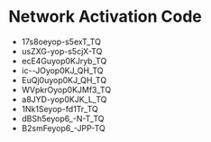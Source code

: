 # Network Activation Code
* 17s8oeyop-s5exT_TQ
* usZXG-yop-s5cjX-TQ
* ecE4Guyop0KJryb_TQ
* ic--JOyop0KJ_QH_TQ
* EuQj0uyop0KJ_QH_TQ
* WVpkrOyop0KJMf3_TQ
* a8JYD-yop0KJK_L_TQ
* 1Nk1Seyop-fd1Tr_TQ
* dBSh5eyop6_-N-T_TQ
* B2smFeyop6_-JPP-TQ